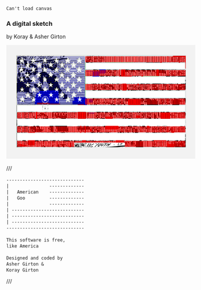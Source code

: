 <script src="processing.min.js"></script>
<canvas datasrc="goo.pjs" width="10000" height="543">`Can't load canvas`</canvas>

### A digital sketch

by Koray &amp; Asher Girton

![screenshot](https://github.com/savagebrown/AmericanGoo/raw/master/screenshot.png)

///


    -----------------------------
    |               -------------
    |   American    -------------
    |   Goo         -------------
    |               -------------
    | ---------------------------
    | ---------------------------
    | ---------------------------
    -----------------------------

    This software is free,
    like America

    Designed and coded by
    Asher Girton &
    Koray Girton


///

